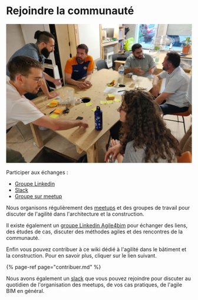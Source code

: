 # Rejoindre la communauté



![Meetup Agile BIM](../../.gitbook/assets/agile-bim-meetup.jpg)

Participer aux échanges :

* [Groupe Linkedin](https://www.linkedin.com/groups/8584849/)
* [Slack](https://communityinviter.com/apps/agile-bim/agile-bim) 
* [Groupe sur meetup](https://www.meetup.com/fr-FR/collaborative-architecture/)

Nous organisons régulièrement des [meetups](https://www.meetup.com/fr-FR/collaborative-architecture/) et des groupes de travail pour discuter de l'agilité dans l'architecture et la construction. 

Il existe également un [groupe Linkedin Agile4bim](https://www.linkedin.com/groups/8584849/) pour échanger des liens, des études de cas, discuter des méthodes agiles et des rencontres de la communauté.

Enfin vous pouvez contribuer à ce wiki dédié à l'agilité dans le bâtiment et la construction. Pour en savoir plus, cliquer sur le lien suivant.

{% page-ref page="contribuer.md" %}



Nous avons également un [slack](http://bit.ly/agilebimslack) que vous pouvez rejoindre pour discuter au quotidien de l'organisation des meetups, de vos cas pratiques, de l'agile BIM en général.







